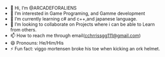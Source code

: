 - 👋 Hi, I’m @ARCADEFORALIENS
- 👀 I’m interested in Game Programing, and Gamme development
- 🌱 I’m currently learning c# and c++,and japanese language.
- 💞️ I’m looking to collaborate on Projects where i can be able to Learn from others.
- 📫 How to reach me through email(cchrrissgg111@gmail.com)
- 😄 Pronouns: He/Him/His
- ⚡ Fun fact: viggo mortensen broke his toe when kicking an ork helmet.

<!---
ARCADEFORALIENS/ARCADEFORALIENS is a ✨ special ✨ repository because its `README.md` (this file) appears on your GitHub profile.
You can click the Preview link to take a look at your changes.
--->
